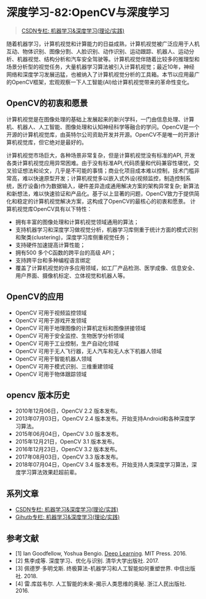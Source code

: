 # 深度学习-82:OpenCV与深度学习

> [CSDN专栏: 机器学习&深度学习(理论/实践)](https://blog.csdn.net/column/details/27839.html)

随着机器学习，计算机视觉和计算能力的日益成熟，计算机视觉被广泛应用于人机互动、物体识别、图像分割、人脸识别、动作识别、运动跟踪、机器人、运动分析、机器视觉、结构分析和汽车安全驾驶等。计算机视觉伴随着比较多的推理型和场景分析型的视觉任务，大量机器学习算法被引入计算机视觉；最近10年，神经网络和深度学习发展迅猛，也被纳入了计算机视觉分析的工具箱。本节以应用最广的OpenCV框架，宏观观察一下人工智能(AI)给计算机视觉带来的革命性变化。

## OpenCV的初衷和愿景

计算机视觉是在图像处理的基础上发展起来的新兴学科，一门由信息处理、计算机、机器人、人工智能、图像处理和认知神经科学等融合的学问。OpenCV是一个开源的计算机视觉库，由英特尔公司资助开发并开源。OpenCV不是唯一的开源计算机视觉库，但它绝对是最好的。

计算机视觉市场巨大，各种场景非常复杂，但是计算机视觉没有标准的API, 开发各类计算机视觉应用异常困难。由于没有标准API,代码质量和代码兼容性堪忧，交叉验证想法和论文，几乎是不可能的事情；商业化项目成本难以控制，技术门槛非常高，难以快速原型开发；计算机视觉多以嵌入式外设(视频监控，制造控制系统，医疗设备)作为数据输入，硬件差异造成通用解决方案的架构异常复杂; 新算法和新想法，难以快速验证和产品化。基于以上显著的问题，OpenCV致力于提供简化和稳定的计算机视觉解决方案，这构成了OpenCV的最核心的初衷和愿景。
计算机视觉库OpenCV具有以下特性：

- 拥有丰富的图像处理和计算机视觉领域通用的算法；
- 支持机器学习和深度学习做视觉分析，机器学习库侧重于统计方面的模式识别和聚类(clustering)，深度学习库侧重视觉任务；
- 支持硬件加速提高计算性能；
- 拥有500 多个C函数的跨平台的高级 API；
- 支持跨平台和多种编程语言绑定
- 覆盖了计算机视觉的许多应用领域，如工厂产品检测、医学成像、信息安全、用户界面、摄像机标定、立体视觉和机器人等。

## OpenCV的应用

- OpenCV 可用于视频监控领域
- OpenCV 可用于游戏开发领域
- OpenCV 可用于地理图像的计算机定标和图像拼接领域
- OpenCV 可用于安全监控、生物医学分析领域
- OpenCV 可用于工业控制，生产自动化领域
- OpenCV 可用于无人飞行器，无人汽车和无人水下机器人领域
- OpenCV 可用于智能机器人领域
- OpenCV 可用于模式识别、三维重建领域
- OpenCV 可用于物体跟踪领域

## opencv 版本历史

- 2010年12月06日，OpenCV 2.2 版本发布。
- 2013年07月03日，OpenCV 2.4 版本发布。开始支持Android和各种深度学习算法。
- 2015年06月04日，OpenCV 3.0 版本发布。
- 2015年12月21日，OpenCV 3.1 版本发布。
- 2016年12月23日，OpenCV 3.2 版本发布。
- 2017年08月03日，OpenCV 3.3 版本发布。
- 2018年07月04日，OpenCV 3.4 版本发布。开始支持人类深度学习算法，深度学习算法效果赶超前辈。

## 系列文章

- [CSDN专栏: 机器学习&深度学习(理论/实践)](https://blog.csdn.net/column/details/27839.html)
- [Gihutb专栏: 机器学习&深度学习(理论/实践)](https://github.com/media-tm/MTOpenML)

## 参考文献

- [1] Ian Goodfellow, Yoshua Bengio. [Deep Learning](http://www.deeplearningbook.org/). MIT Press. 2016.
- [2] 焦李成等. 深度学习、优化与识别. 清华大学出版社. 2017.
- [3] 佩德罗·多明戈斯. 终极算法-机器学习和人工智能如何重塑世界. 中信出版社. 2018.
- [4] 雷.库兹韦尔. 人工智能的未来-揭示人类思维的奥秘.  浙江人民出版社. 2016.